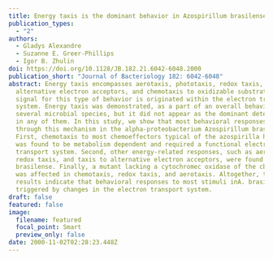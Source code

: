 ```yaml
---
title: Energy taxis is the dominant behavior in Azospirillum brasilense
publication_types:
  - "2"
authors:
  - Gladys Alexandre
  - Suzanne E. Greer-Phillips
  - Igor B. Zhulin
doi: https://doi.org/10.1128/JB.182.21.6042-6048.2000
publication_short: "Journal of Bacteriology 182: 6042-6048"
abstract: Energy taxis encompasses aerotaxis, phototaxis, redox taxis, taxis to
  alternative electron acceptors, and chemotaxis to oxidizable substrates. The
  signal for this type of behavior is originated within the electron transport
  system. Energy taxis was demonstrated, as a part of an overall behavior, in
  several microbial species, but it did not appear as the dominant determinant
  in any of them. In this study, we show that most behavioral responses proceed
  through this mechanism in the alpha-proteobacterium Azospirillum brasilense.
  First, chemotaxis to most chemoeffectors typical of the azospirilla habitat
  was found to be metabolism dependent and required a functional electron
  transport system. Second, other energy-related responses, such as aerotaxis,
  redox taxis, and taxis to alternative electron acceptors, were found in A.
  brasilense. Finally, a mutant lacking a cytochromec oxidase of the cbb3 type
  was affected in chemotaxis, redox taxis, and aerotaxis. Altogether, the
  results indicate that behavioral responses to most stimuli inA. brasilense are
  triggered by changes in the electron transport system.
draft: false
featured: false
image:
  filename: featured
  focal_point: Smart
  preview_only: false
date: 2000-11-02T02:28:23.448Z
---
```


